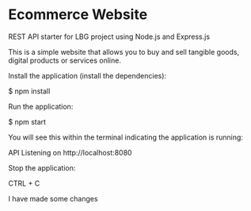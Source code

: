 # Ecommerce Website

REST API starter for LBG project using Node.js and Express.js

This is a simple website that allows you to buy and sell tangible goods, digital products or services online.

Install the application (install the dependencies):

$ npm install

Run the application: 

$ npm start

You will see this within the terminal indicating the application is running: 

API Listening on http://localhost:8080

Stop the application: 

CTRL + C

I have made some changes
